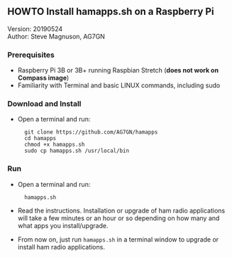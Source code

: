 ## HOWTO Install hamapps.sh on a Raspberry Pi  

Version: 20190524  
Author: Steve Magnuson, AG7GN

### Prerequisites

- Raspberry Pi 3B or 3B+ running Raspbian Stretch (__does not work on Compass image__)
- Familiarity with Terminal and basic LINUX commands, including sudo

### Download and Install

- Open a terminal and run:

		git clone https://github.com/AG7GN/hamapps  
		cd hamapps 
		chmod +x hamapps.sh
		sudo cp hamapps.sh /usr/local/bin  

### Run		

- Open a terminal and run:

		hamapps.sh  

- Read the instructions.  Installation or upgrade of ham radio applications will take a few minutes or
an hour or so depending on how many and what apps you install/upgrade.  

- From now on, just run `hamapps.sh` in a terminal window to upgrade or 
install ham radio applications.

